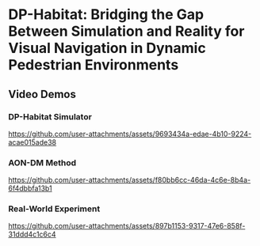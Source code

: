 # DP-Habitat: Bridging the Gap Between Simulation and Reality for Visual Navigation in Dynamic Pedestrian Environments

## Video Demos

### DP-Habitat Simulator
https://github.com/user-attachments/assets/9693434a-edae-4b10-9224-acae015ade38

### AON-DM Method
https://github.com/user-attachments/assets/f80bb6cc-46da-4c6e-8b4a-6f4dbbfa13b1

### Real-World Experiment

https://github.com/user-attachments/assets/897b1153-9317-47e6-858f-31ddd4c1c6c4

